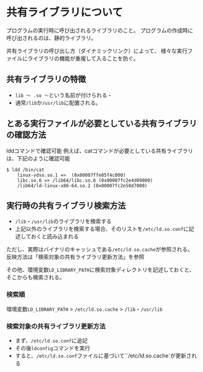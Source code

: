 # 共有ライブラリについて

プログラムの実行時に呼び出されるライブラリのこと。
プログラムの作成時に呼び出されるのは、静的ライブラリ。

共有ライブラリの呼び出し方（ダイナミックリンク）によって、
様々な実行ファイルにライブラリの機能が重複して入ることを防ぐ。

## 共有ライブラリの特徴

- `lib 〜 .so 〜`という名前が付けられる・
- 通常`/lib`か`/usr/lib`に配置される。

## とある実行ファイルが必要としている共有ライブラリの確認方法

lddコマンドで確認可能
例えば、catコマンドが必要としている共有ライブラリは、下記のように確認可能

```
$ ldd /bin/cat
	linux-vdso.so.1 =>  (0x00007ffe05f4c000)
	libc.so.6 => /lib64/libc.so.6 (0x00007fc2e4d09000)
	/lib64/ld-linux-x86-64.so.2 (0x00007fc2e50d7000)
```

## 実行時の共有ライブラリ検索方法

- `/lib`・`/usr/lib`のライブラリを検索する
- 上記以外のライブラリを検索する場合、そのリストを`/etc/ld.so.conf`に記述しておくと読み込まれる

ただし、実際はバイナリのキャッシュである`/etc/ld.so.cache`が参照される。
反映方法は「検索対象の共有ライブラリ更新方法」を参照

その他、環境変数`LD_LIBRARY_PATH`に検索対象ディレクトリを記述しておくと、そこからも検索される。

### 検索順

環境変数`LD_LIBRARY_PATH` > `/etc/ld.so.cache` > `/lib`・`/usr/lib`

### 検索対象の共有ライブラリ更新方法

- まず、`/etc/ld.so.conf`に追記
- その後`ldconfig`コマンドを実行
- すると、`/etc/ld.so.conf`ファイルに基づいて``/etc/ld.so.cache`が更新される

